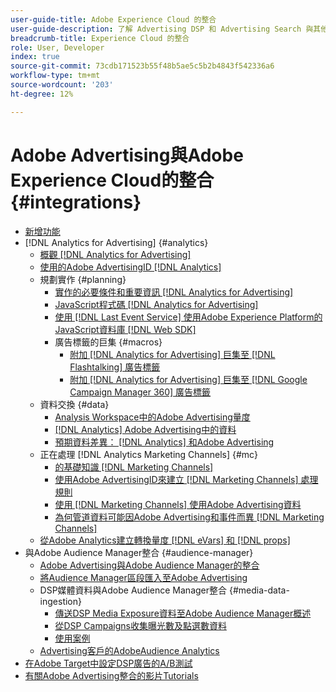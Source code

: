 ```yaml
---
user-guide-title: Adobe Experience Cloud 的整合
user-guide-description: 了解 Advertising DSP 和 Advertising Search 與其他 Adobe Experience Cloud 產品和服務的整合。
breadcrumb-title: Experience Cloud 的整合
role: User, Developer
index: true
source-git-commit: 73cdb171523b55f48b5ae5c5b2b4843f542336a6
workflow-type: tm+mt
source-wordcount: '203'
ht-degree: 12%

---
```



# Adobe Advertising與Adobe Experience Cloud的整合 {#integrations}

<!--  ADD LATER: and Adobe Experience Platform -->

+ [新增功能](/help/integrations/home.md)
+ [!DNL Analytics for Advertising] {#analytics}
   + [概觀 [!DNL Analytics for Advertising]](/help/integrations/analytics/overview.md)
   + [使用的Adobe AdvertisingID [!DNL Analytics]](/help/integrations/analytics/ids.md)
   + 規劃實作 {#planning}
      + [實作的必要條件和重要資訊 [!DNL Analytics for Advertising]](/help/integrations/analytics/prerequisites.md)
      + [JavaScript程式碼 [!DNL Analytics for Advertising]](/help/integrations/analytics/javascript.md)
      + [使用 [!DNL Last Event Service] 使用Adobe Experience Platform的JavaScript資料庫 [!DNL Web SDK]](/help/integrations/analytics/web-sdk.md)
      + 廣告標籤的巨集 {#macros}
         + [附加 [!DNL Analytics for Advertising] 巨集至 [!DNL Flashtalking] 廣告標籤](/help/integrations/analytics/macros-flashtalking.md)
         + [附加 [!DNL Analytics for Advertising] 巨集至 [!DNL Google Campaign Manager 360] 廣告標籤](/help/integrations/analytics/macros-google-campaign-manager.md)
   + 資料交換 {#data}
      + [Analysis Workspace中的Adobe Advertising量度](/help/integrations/analytics/advertising-metrics-in-analytics.md)
      + [[!DNL Analytics] Adobe Advertising中的資料](/help/integrations/analytics/analytics-data-in-advertising.md)
      + [預期資料差異： [!DNL Analytics] 和Adobe Advertising](/help/integrations/analytics/data-variances.md)
   + 正在處理 [!DNL Analytics Marketing Channels] {#mc}
      + [的基礎知識 [!DNL Marketing Channels]](/help/integrations/analytics/marketing-channels/mc-overview.md)
      + [使用Adobe AdvertisingID來建立 [!DNL Marketing Channels] 處理規則](/help/integrations/analytics/marketing-channels/mc-ids.md)
      + [使用 [!DNL Marketing Channels] 使用Adobe Advertising資料](/help/integrations/analytics/marketing-channels/mc-ac-data.md)
      + [為何管道資料可能因Adobe Advertising和事件而異 [!DNL Marketing Channels]](/help/integrations/analytics/marketing-channels/mc-data-variances.md)
   + [從Adobe Analytics建立轉換量度 [!DNL eVars] 和 [!DNL props]](/help/integrations/analytics/conversion-metrics-from-evars.md)
+ 與Adobe Audience Manager整合 {#audience-manager}
   + [Adobe Advertising與Adobe Audience Manager的整合](/help/integrations/audience-manager/overview.md)
   + [將Audience Manager區段匯入至Adobe Advertising](/help/integrations/audience-manager/import-audiences.md)
   + DSP媒體資料與Adobe Audience Manager整合 {#media-data-ingestion}
      + [傳送DSP Media Exposure資料至Adobe Audience Manager概述](/help/integrations/audience-manager/media-data-integration/overview.md)
      + [從DSP Campaigns收集曝光數及點選數資料](/help/integrations/audience-manager/media-data-integration/collect.md)
      + [使用案例](/help/integrations/audience-manager/media-data-integration/use-cases.md)
   + [Advertising客戶的AdobeAudience Analytics](/help/integrations/audience-manager/audience-analytics.md)
+ [在Adobe Target中設定DSP廣告的A/B測試](/help/integrations/target/overview-ab-tests.md)
+ [有關Adobe Advertising整合的影片Tutorials](https://experienceleague.adobe.com/docs/advertising-learn/tutorials/overview.html)<!-- rename if the tutorials TOC structure changes -->
